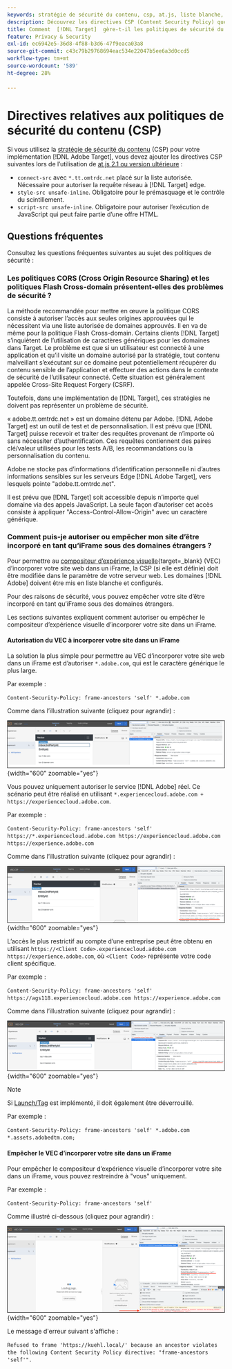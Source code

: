 ```yaml
---
keywords: stratégie de sécurité du contenu, csp, at.js, liste blanche, liste autorisée, scintillement, pré-masquage, prémasquage, masquage, stratégie de sécurité du contenu, iFrame, iframe
description: Découvrez les directives CSP (Content Security Policy) que vous devez ajouter lors de l’utilisation de  [!DNL Adobe Target].
title: Comment  [!DNL Target]  gère-t-il les politiques de sécurité du contenu (CSP) ?
feature: Privacy & Security
exl-id: ec6942e5-36d8-4f88-b3d6-47f9eaca03a8
source-git-commit: c43c79b29768694eac534e22047b5ee6a3d0ccd5
workflow-type: tm+mt
source-wordcount: '589'
ht-degree: 28%

---
```


# Directives relatives aux politiques de sécurité du contenu (CSP)

Si vous utilisez la [stratégie de sécurité du contenu](https://fr.wikipedia.org/wiki/Content_Security_Policy) (CSP) pour votre implémentation [!DNL Adobe Target], vous devez ajouter les directives CSP suivantes lors de l’utilisation de [at.js 2.1 ou version ultérieure](../../implement/client-side/atjs/target-atjs-versions.md) :

* `connect-src` avec `*.tt.omtrdc.net` placé sur la liste autorisée. Nécessaire pour autoriser la requête réseau à [!DNL Target] edge.
* `style-src unsafe-inline`. Obligatoire pour le prémasquage et le contrôle du scintillement.
* `script-src unsafe-inline`. Obligatoire pour autoriser l’exécution de JavaScript qui peut faire partie d’une offre HTML.

## Questions fréquentes

Consultez les questions fréquentes suivantes au sujet des politiques de sécurité :

### Les politiques CORS (Cross Origin Resource Sharing) et les politiques Flash Cross-domain présentent-elles des problèmes de sécurité ?

La méthode recommandée pour mettre en œuvre la politique CORS consiste à autoriser l’accès aux seules origines approuvées qui le nécessitent via une liste autorisée de domaines approuvés. Il en va de même pour la politique Flash Cross-domain. Certains clients [!DNL Target] s’inquiètent de l’utilisation de caractères génériques pour les domaines dans Target. Le problème est que si un utilisateur est connecté à une application et qu’il visite un domaine autorisé par la stratégie, tout contenu malveillant s’exécutant sur ce domaine peut potentiellement récupérer du contenu sensible de l’application et effectuer des actions dans le contexte de sécurité de l’utilisateur connecté. Cette situation est généralement appelée Cross-Site Request Forgery (CSRF).

Toutefois, dans une implémentation de [!DNL Target], ces stratégies ne doivent pas représenter un problème de sécurité.

« adobe.tt.omtrdc.net » est un domaine détenu par Adobe. [!DNL Adobe Target] est un outil de test et de personnalisation. Il est prévu que [!DNL Target] puisse recevoir et traiter des requêtes provenant de n’importe où sans nécessiter d’authentification. Ces requêtes contiennent des paires clé/valeur utilisées pour les tests A/B, les recommandations ou la personnalisation du contenu.

Adobe ne stocke pas d’informations d’identification personnelle ni d’autres informations sensibles sur les serveurs Edge [!DNL Adobe Target], vers lesquels pointe &quot;adobe.tt.omtrdc.net&quot;.

Il est prévu que [!DNL Target] soit accessible depuis n’importe quel domaine via des appels JavaScript. La seule façon d’autoriser cet accès consiste à appliquer &quot;Access-Control-Allow-Origin&quot; avec un caractère générique.

### Comment puis-je autoriser ou empêcher mon site d’être incorporé en tant qu’iFrame sous des domaines étrangers ?

Pour permettre au [compositeur d’expérience visuelle](https://experienceleague.adobe.com/docs/target/using/experiences/vec/visual-experience-composer.html){target=_blank} (VEC) d’incorporer votre site web dans un iFrame, la CSP (si elle est définie) doit être modifiée dans le paramètre de votre serveur web. Les domaines [!DNL Adobe] doivent être mis en liste blanche et configurés.

Pour des raisons de sécurité, vous pouvez empêcher votre site d’être incorporé en tant qu’iFrame sous des domaines étrangers.

Les sections suivantes expliquent comment autoriser ou empêcher le compositeur d’expérience visuelle d’incorporer votre site dans un iFrame.

#### Autorisation du VEC à incorporer votre site dans un iFrame

La solution la plus simple pour permettre au VEC d’incorporer votre site web dans un iFrame est d’autoriser `*.adobe.com`, qui est le caractère générique le plus large.

Par exemple :

`Content-Security-Policy: frame-ancestors 'self' *.adobe.com`

Comme dans l’illustration suivante (cliquez pour agrandir) :


![CSP avec le caractère générique le plus large](/help/dev/before-implement/privacy/assets/csp-adobe.png){width="600" zoomable="yes"}

Vous pouvez uniquement autoriser le service [!DNL Adobe] réel. Ce scénario peut être réalisé en utilisant `*.experiencecloud.adobe.com + https://experiencecloud.adobe.com`.

Par exemple :

`Content-Security-Policy: frame-ancestors 'self' https://*.experiencecloud.adobe.com https://experiencecloud.adobe.com https://experience.adobe.com`

Comme dans l’illustration suivante (cliquez pour agrandir) :

![CSP avec application de portée Experience Cloud](/help/dev/before-implement/privacy/assets/csp-experiencecloud.png){width="600" zoomable="yes"}

L’accès le plus restrictif au compte d’une entreprise peut être obtenu en utilisant `https://<Client Code>.experiencecloud.adobe.com https://experience.adobe.com`, où `<Client Code>` représente votre code client spécifique.

Par exemple :

`Content-Security-Policy: frame-ancestors 'self'  https://ags118.experiencecloud.adobe.com https://experience.adobe.com`

Comme dans l’illustration suivante (cliquez pour agrandir) :

![CSP avec clientcode scoped](/help/dev/before-implement/privacy/assets/csp-clientcode.png){width="600" zoomable="yes"}

>[!NOTE]
>
>Si [Launch/Tag](/help/dev/implement/client-side/atjs/how-to-deployatjs/implement-target-using-adobe-launch.md) est implémenté, il doit également être déverrouillé.
>
>Par exemple :
>
> `Content-Security-Policy: frame-ancestors 'self' *.adobe.com *.assets.adobedtm.com;`

#### Empêcher le VEC d’incorporer votre site dans un iFrame

Pour empêcher le compositeur d’expérience visuelle d’incorporer votre site dans un iFrame, vous pouvez restreindre à &quot;vous&quot; uniquement.

Par exemple :

`Content-Security-Policy: frame-ancestors 'self'`

Comme illustré ci-dessous (cliquez pour agrandir) :

![Erreur CSP](/help/dev/before-implement/privacy/assets/csp-error.png){width="600" zoomable="yes"}

Le message d&#39;erreur suivant s&#39;affiche :

`Refused to frame 'https://kuehl.local/' because an ancestor violates the following Content Security Policy directive: "frame-ancestors 'self'".`

